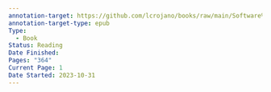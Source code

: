 ```yaml
---
annotation-target: https://github.com/lcrojano/books/raw/main/Software%20Engineering/Angular/Become_a_Ninja_with_Angular.epub
annotation-target-type: epub
Type:
  - Book
Status: Reading
Date Finished: 
Pages: "364"
Current Page: 1
Date Started: 2023-10-31
---
```


